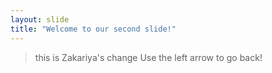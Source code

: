 ```yaml
---
layout: slide
title: "Welcome to our second slide!"
---
```


> this is Zakariya's change
> Use the left arrow to go back!
